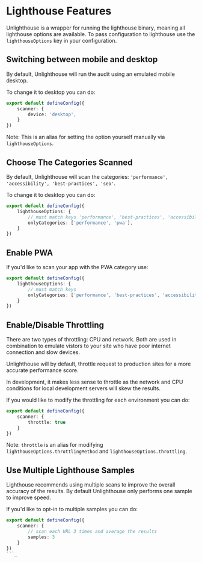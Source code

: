 # Lighthouse Features

Unlighthouse is a wrapper for running the lighthouse binary, meaning all lighthouse options are available. To pass
configuration to lighthouse use the `lighthouseOptions` key in your configuration.

## Switching between mobile and desktop

By default, Unlighthouse will run the audit using an emulated mobile desktop.

To change it to desktop you can do:

```ts
export default defineConfig({
    scanner: {
        device: 'desktop',
    }
})
```

Note: This is an alias for setting the option yourself manually via `lighthouseOptions`.

## Choose The Categories Scanned

By default, Unlighthouse will scan the categories: `'performance', 'accessibility', 'best-practices', 'seo'`.

To change it to desktop you can do:

```ts
export default defineConfig({
    lighthouseOptions: {
        // must match keys 'performance', 'best-practices', 'accessibility', 'seo' or 'pwa'
        onlyCategories: ['performance', 'pwa'],
    }
})
```

## Enable PWA

If you'd like to scan your app with the PWA category use:

```ts
export default defineConfig({
    lighthouseOptions: {
        // must match keys
        onlyCategories: ['performance', 'best-practices', 'accessibility', 'seo', 'pwa'],
    }
})
```

## Enable/Disable Throttling

There are two types of throttling: CPU and network. Both are used in combination to emulate vistors to your site
who have poor internet connection and slow devices.

Unlighthouse will by default, throttle request to production sites for a more accurate performance score.

In development, it makes less sense to throttle as the network and CPU conditions for local development servers will skew the results.

If you would like to modify the throttling for each environment you can do:

```ts
export default defineConfig({
    scanner: {
        throttle: true
    }
})
```

Note: `throttle` is an alias for modifying `lighthouseOptions.throttlingMethod` and `lighthouseOptions.throttling`.


## Use Multiple Lighthouse Samples

Lighthouse recommends using multiple scans to improve the overall accuracy of the results. By default Unlighthouse
only performs one sample to improve speed.

If you'd like to opt-in to multiple samples you can do:

```ts
export default defineConfig({
    scanner: {
        // scan each URL 3 times and average the results
        samples: 3
    }
})
```_
